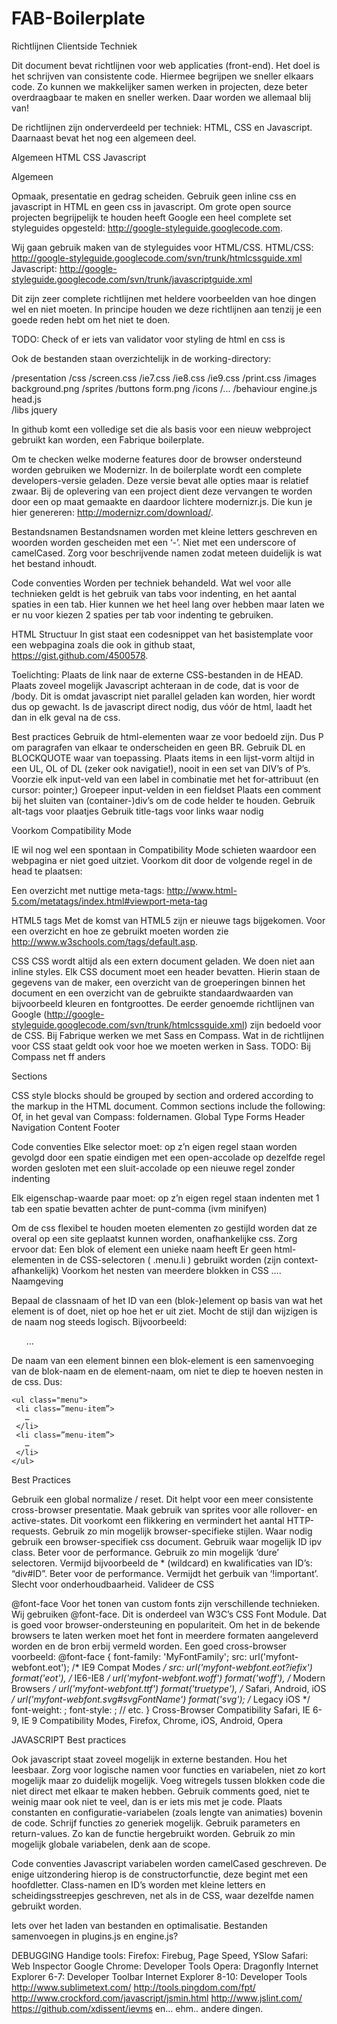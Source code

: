 FAB-Boilerplate
===============

Richtlijnen Clientside Techniek

Dit document bevat richtlijnen voor web applicaties (front-end).
Het doel is het schrijven van consistente code. Hiermee begrijpen we sneller elkaars code. Zo kunnen we makkelijker samen werken in projecten, deze beter overdraagbaar te maken en sneller werken. Daar worden we allemaal blij van!

De richtlijnen zijn onderverdeeld per techniek: HTML, CSS en Javascript. Daarnaast bevat het nog een algemeen deel.


Algemeen
HTML
CSS
Javascript


Algemeen

Opmaak, presentatie en gedrag scheiden. 
Gebruik geen inline css en javascript in HTML en geen css in javascript.
Om grote open source projecten begrijpelijk te houden heeft Google een heel complete set styleguides opgesteld: http://google-styleguide.googlecode.com. 

Wij gaan gebruik maken van de styleguides voor HTML/CSS.
HTML/CSS: http://google-styleguide.googlecode.com/svn/trunk/htmlcssguide.xml
Javascript: http://google-styleguide.googlecode.com/svn/trunk/javascriptguide.xml

Dit zijn zeer complete richtlijnen met heldere voorbeelden van hoe dingen wel en niet moeten.
In principe houden we deze richtlijnen aan tenzij je een goede reden hebt om het niet te doen.

TODO: Check of er iets van validator voor styling de html en css is


Ook de bestanden staan overzichtelijk in de working-directory:

/presentation
 /css
   /screen.css
   /ie7.css
   /ie8.css
   /ie9.css
   /print.css
 /images  		
   background.png
   /sprites
     /buttons
       form.png
     /icons
     /...
/behaviour
 engine.js
 head.js  
 /libs
   jquery

In github komt een volledige set die als basis voor een nieuw webproject gebruikt kan worden, een Fabrique boilerplate.

Om te checken welke moderne features door de browser ondersteund worden gebruiken we Modernizr. In de boilerplate wordt een complete developers-versie geladen. Deze versie bevat alle opties maar is relatief zwaar. Bij de oplevering van een project dient deze vervangen te worden door een op maat gemaakte en daardoor lichtere modernizr.js. Die kun je hier genereren: http://modernizr.com/download/.

Bestandsnamen
Bestandsnamen worden met kleine letters geschreven en woorden worden gescheiden met een ‘-’. Niet met een underscore of camelCased. Zorg voor beschrijvende namen zodat meteen duidelijk is wat het bestand inhoudt.


Code conventies
Worden per techniek behandeld. Wat wel voor alle technieken geldt is het gebruik van tabs voor indenting, en het aantal spaties in een tab. Hier kunnen we het heel lang over hebben maar laten we er nu voor kiezen 2 spaties per tab voor indenting te gebruiken.


HTML
Structuur
In gist staat een codesnippet van het basistemplate voor een webpagina zoals die ook in github staat, https://gist.github.com/4500578.

Toelichting:
Plaats de link naar de externe CSS-bestanden in  de HEAD.
Plaats zoveel mogelijk Javascript  achteraan in de code, dat is voor de /body. Dit is omdat javascript niet parallel geladen kan worden, hier wordt dus op gewacht.
Is de javascript direct nodig, dus vóór de html, laadt het dan in elk geval na de css.



Best practices
Gebruik de html-elementen waar ze voor bedoeld zijn. 
Dus P om paragrafen van elkaar te onderscheiden en geen BR.
Gebruik DL en BLOCKQUOTE waar van toepassing.
Plaats items in een lijst-vorm altijd in een UL, OL of DL (zeker ook navigatie!), nooit in een set van DIV’s of P’s.
Voorzie elk input-veld van een label in combinatie met het for-attribuut (en cursor: pointer;)
Groepeer input-velden in een fieldset
Plaats een comment bij het sluiten van (container-)div’s om de code helder te houden.
Gebruik alt-tags voor plaatjes
Gebruik title-tags voor links waar nodig



Voorkom Compatibility Mode

IE wil nog wel een spontaan in Compatibility Mode schieten waardoor een webpagina er niet goed uitziet. Voorkom dit door de volgende regel in de head te plaatsen:
    <meta http-equiv="X-UA-Compatible" content="IE=edge">    

Een overzicht met nuttige meta-tags:
http://www.html-5.com/metatags/index.html#viewport-meta-tag


HTML5 tags
Met de komst van HTML5 zijn er nieuwe tags bijgekomen. Voor een overzicht en hoe ze gebruikt moeten worden zie http://www.w3schools.com/tags/default.asp.




CSS
CSS wordt altijd als een extern document geladen. We doen niet aan inline styles. 
Elk CSS document moet een header bevatten. Hierin staan de gegevens van de maker, een overzicht van de groeperingen binnen het document en een overzicht van de gebruikte standaardwaarden van bijvoorbeeld kleuren en fontgroottes.
De eerder genoemde richtlijnen van Google (http://google-styleguide.googlecode.com/svn/trunk/htmlcssguide.xml) zijn bedoeld voor de CSS. 
Bij Fabrique werken we met Sass en Compass. Wat in de richtlijnen voor CSS staat geldt ook voor hoe we moeten werken in Sass.
TODO: Bij Compass net ff anders

Sections

CSS style blocks should be grouped by section and ordered according to the markup in the HTML document. Common sections include the following: Of, in het geval van Compass: foldernamen.
Global
Type
Forms
Header
Navigation
Content
Footer

Code conventies
Elke selector moet:
op z’n eigen regel staan
worden gevolgd door een spatie
eindigen met een open-accolade op dezelfde regel
worden gesloten met een sluit-accolade op een nieuwe regel zonder indenting

Elk eigenschap-waarde paar moet:
op z’n eigen regel staan
indenten met 1 tab
een spatie bevatten achter de punt-comma (ivm minifyen)

Om de css flexibel te houden moeten elementen zo gestijld worden dat ze overal op een site geplaatst kunnen worden, onafhankelijke css.
Zorg ervoor dat:
Een blok of element een unieke naam heeft
Er geen html-elementen in de CSS-selectoren ( .menu.li ) gebruikt worden (zijn context-afhankelijk)
Voorkom het nesten van meerdere blokken in CSS
….
Naamgeving

Bepaal de classnaam of het ID van een (blok-)element op basis van wat het element is of doet, niet op hoe het er uit ziet. Mocht de stijl dan wijzigen is de naam nog steeds logisch.
Bijvoorbeeld:
<ul class="menu">
 …
</ul>

De naam van een element binnen een blok-element is een samenvoeging van de blok-naam en de element-naam, om niet te diep te hoeven nesten in de css.
Dus:
        
    <ul class="menu">
     <li class=”menu-item”>
       …
     </li>
     <li class=”menu-item”>
       …
     </li>
    </ul>



Best Practices


Gebruik een global normalize / reset. Dit helpt voor een meer consistente cross-browser presentatie.
Maak gebruik van sprites voor alle rollover- en active-states. Dit voorkomt een flikkering en vermindert het aantal HTTP-requests.
Gebruik zo min mogelijk browser-specifieke stijlen. Waar nodig gebruik een browser-specifiek css document.
Gebruik waar mogelijk ID ipv class. Beter voor de performance.
Gebruik zo min mogelijk ‘dure’ selectoren. Vermijd bijvoorbeeld de * (wildcard) en kwalificaties van ID’s: “div#ID”. Beter voor de performance.
Vermijdt het gerbuik van ‘!important’. Slecht voor onderhoudbaarheid.
Valideer de CSS



@font-face
Voor het tonen van custom fonts zijn verschillende technieken. Wij gebruiken @font-face. Dit is onderdeel van W3C’s CSS Font Module. Dat is goed voor browser-ondersteuning en populariteit. Om het in de bekende browsers te laten werken moet het font in meerdere formaten aangeleverd worden en de bron erbij vermeld worden.
Een goed cross-browser voorbeeld:
@font-face {
font-family: 'MyFontFamily';
src: url('myfont-webfont.eot');                   /* IE9 Compat Modes */
src: url('myfont-webfont.eot?iefix') format('eot'),        /* IE6-IE8 */
url('myfont-webfont.woff') format('woff'),         /* Modern Browsers */
url('myfont-webfont.ttf') format('truetype'), /* Safari, Android, iOS */
url('myfont-webfont.svg#svgFontName') format('svg');    /* Legacy iOS */
font-weight: <font-weight>;
font-style: <font-style>;
// etc.
}
Cross-Browser Compatibility
Safari, IE 6-9, IE 9 Compatibility Modes, Firefox, Chrome, iOS, Android, Opera






JAVASCRIPT
Best practices

Ook javascript staat zoveel mogelijk in externe bestanden.
Hou het leesbaar. Zorg voor logische namen voor functies en variabelen, niet zo kort mogelijk maar zo duidelijk mogelijk. Voeg witregels tussen blokken code die niet direct met elkaar te maken hebben.
Gebruik comments goed, niet te weinig maar ook niet te veel, dan is er iets mis met je code.
Plaats constanten en configuratie-variabelen (zoals lengte van animaties) bovenin de code.
Schrijf functies zo generiek mogelijk. Gebruik parameters en return-values. Zo kan de functie hergebruikt worden.
Gebruik zo min mogelijk globale variabelen, denk aan de scope.


Code conventies
Javascript variabelen worden camelCased geschreven. De enige uitzondering hierop is de constructorfunctie, deze begint met een hoofdletter.
Class-namen en ID’s worden met kleine letters en scheidingsstreepjes geschreven, net als in de CSS, waar dezelfde namen gebruikt worden.

Iets over het laden van bestanden en optimalisatie. Bestanden samenvoegen in plugins.js en engine.js?


DEBUGGING
Handige tools:
Firefox: Firebug, Page Speed, YSlow
Safari: Web Inspector
Google Chrome: Developer Tools
Opera: Dragonfly
Internet Explorer 6-7: Developer Toolbar
Internet Explorer 8-10: Developer Tools
http://www.sublimetext.com/
http://tools.pingdom.com/fpt/
http://www.crockford.com/javascript/jsmin.html
http://www.jslint.com/
https://github.com/xdissent/ievms
en... ehm.. andere dingen.
